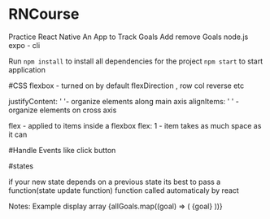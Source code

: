 # RNCourse
 Practice React Native
 An App to Track Goals
    Add remove Goals
 node.js
 expo - cli

 Run `npm install` to install all dependencies for the project
 `npm start` to start application

 #CSS
 flexbox - turned on by default
 flexDirection , row col reverse etc

 justifyContent: ' '- organize elements along main axis
 alignItems: ' ' - organize elements on cross axis

 flex - applied to items inside a flexbox
 flex: 1 - item takes as much space as it can

 #Handle Events like click button

 #states

 if your new state depends on a previous state its best to pass a function(state update function)
 function called automaticaly by react

 Notes:
 Example display array
         <ScrollView>
          {allGoals.map((goal) => (
            <View style={styles.goalItem} key={goal}>
              <Text style={styles.goalText}>{goal}</Text>
            </View>
          ))}
        </ScrollView>

